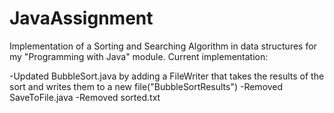 # JavaAssignment

Implementation of a Sorting and Searching Algorithm in data structures for my "Programming with Java" module.
Current implementation:

-Updated BubbleSort.java by adding a FileWriter that takes the results of the sort and writes them to a new file("BubbleSortResults")
-Removed SaveToFile.java
-Removed sorted.txt
